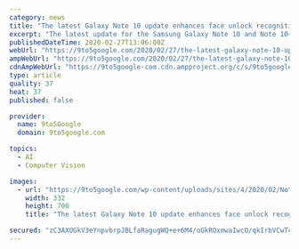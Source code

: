 ```yaml
---
category: news
title: "The latest Galaxy Note 10 update enhances face unlock recognition, improves gestures"
excerpt: "The latest update for the Samsung Galaxy Note 10 and Note 10+ improves face recognition for unlocks on the former flagship alongside some other notable improvements. After translating the Note 10 changelog, the 260MB update only lists the face unlock recognition improvements and full-screen gesture enhancements as the core changes. There are ..."
publishedDateTime: 2020-02-27T13:06:00Z
webUrl: "https://9to5google.com/2020/02/27/the-latest-galaxy-note-10-update-enhances-face-unlock-recognition-improves-gestures/"
ampWebUrl: "https://9to5google.com/2020/02/27/the-latest-galaxy-note-10-update-enhances-face-unlock-recognition-improves-gestures/amp/"
cdnAmpWebUrl: "https://9to5google-com.cdn.ampproject.org/c/s/9to5google.com/2020/02/27/the-latest-galaxy-note-10-update-enhances-face-unlock-recognition-improves-gestures/amp/"
type: article
quality: 37
heat: 37
published: false

provider:
  name: 9to5Google
  domain: 9to5google.com

topics:
  - AI
  - Computer Vision

images:
  - url: "https://9to5google.com/wp-content/uploads/sites/4/2020/02/Note-10-face-unlock.jpg?quality=82&strip=all&w=332"
    width: 332
    height: 700
    title: "The latest Galaxy Note 10 update enhances face unlock recognition, improves gestures"

secured: "zC3AXOGkV3eYnpvbrpJBLfaRagugWQ+e+6M4/oGkROxmwaIwcO/qkIrbVCwT4LvLP96tNedZKpK63tEI/uOWXLkIQP6XBQ+1MtnVleUl1lDEEtd3oSvuw96Tq6fk8J0IpsTHslbcH6noKdCpmgVjQymKHTObYcCLzKACt2XvT3NmKZY1vJeRJuL4lXO+U7ZI5lDVE7QqBMIJ6/uVd+OIio+koUkvNA0t6SJY7xBk38+xNSXOx0xBqWUJkQtUAUPN7TZIrrrRYG7mX+JrdkkRbPQG2saNvJhGVKmc6XE2n/6mc3L8fkRR2b3GywOctxMZFuqWe3/E2dlelpT1TlzwmDKGrbO40H24Rz46x7EpnabiCuwL9ZyuU2Cpz3IUM+kuLq+MFSzTETiQ+5m4wWgx9jmuKOdAY8spclOGV/khiC0F6L7igZXdcnHqyML9fy9DTShwVJc6SXWOFUrko6dJjec+2UJozksd3R6FZ168Iz0=;LR0j0SDOC/VSLWefTPToKQ=="
---
```


